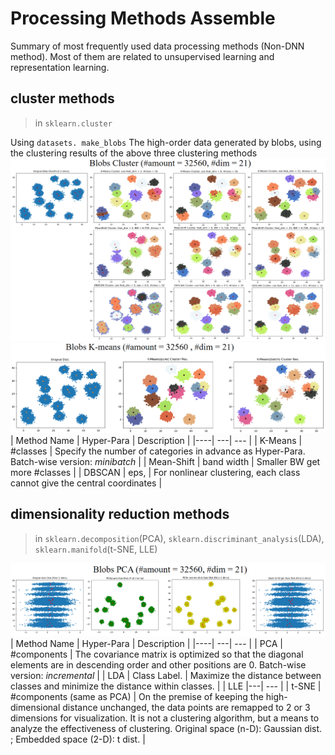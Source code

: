 # Processing Methods Assemble
Summary of most frequently used data processing methods (Non-DNN method). Most of them are related to unsupervised learning and representation learning. 


## cluster methods
> in `sklearn.cluster`

Using `datasets. make_blobs` The high-order data generated by blobs, using the clustering results of the above three clustering methods
![image](assets/cluster_001.png)
![image](assets/cluster_002.png)
| Method Name | Hyper-Para | Description |
|----| ---| --- |
| K-Means | #classes   | Specify the number of categories in advance as Hyper-Para. Batch-wise version: *minibatch* |
| Mean-Shift | band width | Smaller BW get more #classes | 
| DBSCAN | eps, | For nonlinear clustering, each class cannot give the central coordinates |

## dimensionality reduction methods

>in `sklearn.decomposition`(PCA), `sklearn.discriminant_analysis`(LDA), `sklearn.manifold`(t-SNE, LLE)

![image](assets/dcps_001.png)
| Method Name | Hyper-Para | Description |
|----| ---| --- |
| PCA |  #components   | The covariance matrix is optimized so that the diagonal elements are in descending order and other positions are 0. Batch-wise version: *incremental* | 
| LDA |   Class Label. | Maximize the distance between classes and minimize the distance within classes. | 
| LLE |---| --- |
| t-SNE | #components (same as PCA) | On the premise of keeping the high-dimensional distance unchanged, the data points are remapped to 2 or 3 dimensions for visualization. It is not a clustering algorithm, but a means to analyze the effectiveness of clustering. Original space (n-D): Gaussian dist. ; Embedded space (2-D): t dist. | 
